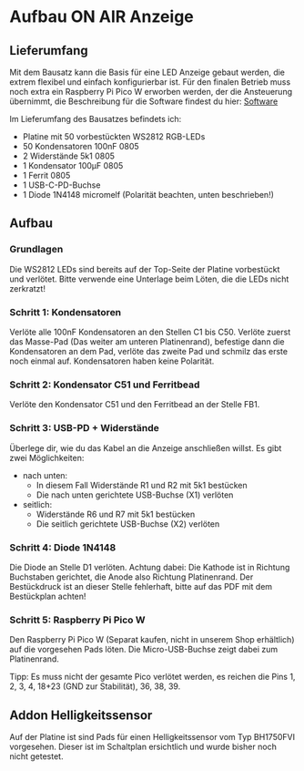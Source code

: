# Aufbau ON AIR Anzeige

## Lieferumfang

Mit dem Bausatz kann die Basis für eine LED Anzeige gebaut werden, die extrem flexibel und einfach konfigurierbar ist.
Für den finalen Betrieb muss noch extra ein Raspberry Pi Pico W erworben werden, der die Ansteuerung übernimmt, die Beschreibung für die Software findest du hier: [Software](https://github.com/ehajo/OnAir/tree/main/Software)

Im Lieferumfang des Bausatzes befindets ich:
- Platine mit 50 vorbestückten WS2812 RGB-LEDs
- 50 Kondensatoren 100nF 0805
- 2 Widerstände 5k1 0805
- 1 Kondensator 100µF 0805
- 1 Ferrit 0805
- 1 USB-C-PD-Buchse
- 1 Diode 1N4148 micromelf (Polarität beachten, unten beschrieben!)

## Aufbau

### Grundlagen

Die WS2812 LEDs sind bereits auf der Top-Seite der Platine vorbestückt und verlötet.
Bitte verwende eine Unterlage beim Löten, die die LEDs nicht zerkratzt!

### Schritt 1: Kondensatoren

Verlöte alle 100nF Kondensatoren an den Stellen C1 bis C50. Verlöte zuerst das Masse-Pad (Das weiter am unteren Platinenrand), befestige dann die Kondensatoren an dem Pad, verlöte das zweite Pad und schmilz das erste noch einmal auf.
Kondensatoren haben keine Polarität.

### Schritt 2: Kondensator C51 und Ferritbead

Verlöte den Kondensator C51 und den Ferritbead an der Stelle FB1.

### Schritt 3: USB-PD + Widerstände

Überlege dir, wie du das Kabel an die Anzeige anschließen willst. Es gibt zwei Möglichkeiten:

- nach unten: 
  - In diesem Fall Widerstände R1 und R2 mit 5k1 bestücken
  - Die nach unten gerichtete USB-Buchse (X1) verlöten
- seitlich:
  - Widerstände R6 und R7 mit 5k1 bestücken
  - Die seitlich gerichtete USB-Buchse (X2) verlöten
  
### Schritt 4: Diode 1N4148

Die Diode an Stelle D1 verlöten. Achtung dabei: Die Kathode ist in Richtung Buchstaben gerichtet, die Anode also Richtung Platinenrand.
Der Bestückdruck ist an dieser Stelle fehlerhaft, bitte auf das PDF mit dem Bestückplan achten!

### Schritt 5: Raspberry Pi Pico W

Den Raspberry Pi Pico W (Separat kaufen, nicht in unserem Shop erhältlich) auf die vorgesehen Pads löten. Die Micro-USB-Buchse zeigt dabei zum Platinenrand.

Tipp: Es muss nicht der gesamte Pico verlötet werden, es reichen die Pins 1, 2, 3, 4, 18+23 (GND zur Stabilität), 36, 38, 39.


## Addon Helligkeitssensor

Auf der Platine ist sind Pads für einen Helligkeitssensor vom Typ BH1750FVI vorgesehen.
Dieser ist im Schaltplan ersichtlich und wurde bisher noch nicht getestet.